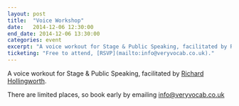 ```yaml
---
layout: post
title:  "Voice Workshop"
date:   2014-12-06 12:30:00
end_date: 2014-12-06 13:30:00
categories: event
excerpt: "A voice workout for Stage & Public Speaking, facilitated by Richard Hollingworth."
ticketing: "Free to attend, [RSVP](mailto:info@veryvocab.co.uk)."
---
```

A voice workout for Stage & Public Speaking, facilitated by [Richard Hollingworth][link].

There are limited places, so book early by emailing [info@veryvocab.co.uk][email-link]

[email-link]:      mailto:info@veryvocab.co.uk
[link]: http://www.veryvocab.co.uk/